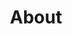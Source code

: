 ---
title: About
weight: 200
description: Learn about the benefits, architecture, and deployment patterns of Gloo Mesh Core.
icon: lightbulb
---